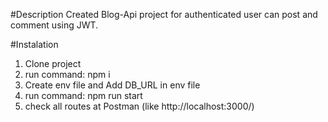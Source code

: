 #Description
Created Blog-Api project for authenticated user can post and comment using JWT.

#Instalation

1. Clone project
2. run command: npm i
3. Create env file and Add DB_URL in env file
4. run command: npm run start
5. check all routes at Postman (like http://localhost:3000/)
